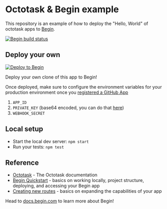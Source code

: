 # Octotask & Begin example

This repository is an example of how to deploy the "Hello, World" of octotask apps to [Begin](https://begin.com/).

[![Begin build status](https://buildstatus.begin.app/dream-zdj/status.svg)](https://begin.com)

## Deploy your own

[![Deploy to Begin](https://static.begin.com/deploy-to-begin.svg)](https://begin.com/apps/create?template=https://github.com/octotask/example-begin)

Deploy your own clone of this app to Begin!

Once deployed, make sure to configure the environment variables for your production environment once you [registered a GitHub App](https://github.com/settings/apps/new)

1. `APP_ID`
2. `PRIVATE_KEY` (base64 encoded, you can do that [here](https://www.base64encode.org/))
3. `WEBHOOK_SECRET`

## Local setup

- Start the local dev server: `npm start`
- Run your tests: `npm test`

## Reference

- [Octotask](https://octotask.github.io/docs/) - The Octotask documentation
- [Begin Quickstart](https://docs.begin.com/en/guides/quickstart/) - basics on working locally, project structure, deploying, and accessing your Begin app
- [Creating new routes](https://docs.begin.com/en/functions/creating-new-functions) - basics on expanding the capabilities of your app

Head to [docs.begin.com](https://docs.begin.com/) to learn more about Begin!
